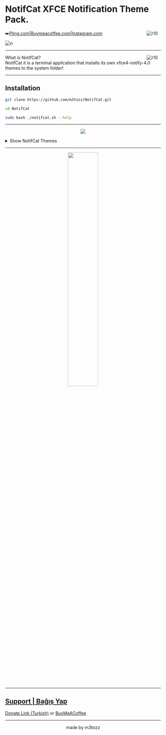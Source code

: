 # NotifCat XFCE Notification Theme Pack.
<img src="https://img.shields.io/badge/Version-1.2.2-black.svg?" alt="r10" hspace="10"  align="right" />⮩<a href="https://www.pling.com/p/2030201/">Pling.com</a>|<a href="https://www.buymeacoffee.com/m3tozz/">Buymeacoffee.com</a>|<a href="https://www.instagram.com/textzuhree/">Instagram.com</a>

![n](https://user-images.githubusercontent.com/79897762/235468495-fda40073-cb0d-4f6c-95bc-b20921edfba0.png)

--------------------------------------------------------------------------

<img src="https://hits.sh/github.com/m3tozz/NotifCat.svg?color=007ec6" alt="r10" hspace="10"  align="right" /> What is NotifCat? <br>
NotifCat it is a terminal application that installs its own xfce4-notify-4.0 themes to the system folder!

--------------------------------------------------------------------------

Installation
--
```bash
git clone https://github.com/m3tozz/NotifCat.git 
```
```bash
cd NotifCat 
```
```bash
sudo bash ./notifcat.sh --help
```

--------------------------------------------------------------------------
  
<p align="center"><img src="https://user-images.githubusercontent.com/79897762/235471983-c7ad69a0-576a-471e-95e7-034ac9336824.png">
<details>
<summary> Show NotifCat Themes </summary>
  Starless
  <p align="center"><img src="https://github.com/user-attachments/assets/7f10faaf-dafb-4177-ad5c-db5b3840d5e6"><br>
IceMeto
  <p align="center"><img src="https://github.com/user-attachments/assets/0fbff538-e295-48d0-9933-be4f1b6762e4"><br>
HotVibet
  <p align="center"><img src="https://github.com/user-attachments/assets/840dd7b2-11c9-4186-bf61-34d8f2a9c917"><br>
MatrixZ
  <p align="center"><img src="https://github.com/user-attachments/assets/a3c6e4f1-2716-424a-9445-9d9e91ca46a0"><br>
Softie
    <p align="center"><img src="https://github.com/user-attachments/assets/97dad0ad-0a46-4a5e-ba59-ae83762f13a8"><br>
Metores
      <p align="center"><img src="https://github.com/user-attachments/assets/22e593f1-7d48-4da1-882a-5f223a3f2f25"><br>
Smoke
      <p align="center"><img src="https://github.com/user-attachments/assets/0040f059-91db-489f-93af-41fd98b4cbd7"><br>
Sivetines
        <p align="center"><img src="https://github.com/user-attachments/assets/c5f0c2ea-7b7d-492d-9751-2300bc9601311"><br>
Silvetin
          <p align="center"><img src="https://github.com/user-attachments/assets/bd0758ee-a773-4088-a0be-89531d8fcded"><br>
Rocksur
            <p align="center"><img src="https://github.com/user-attachments/assets/d9bf892d-c7bb-4e57-9f39-3741fe46ba15"><br>
Purpless
  <p align="center"><img src="https://github.com/user-attachments/assets/524c8552-7532-4791-ba31-eacd6066464a"><br>
PinkMtz
    <p align="center"><img src="https://github.com/user-attachments/assets/8e853daf-1e7f-42e5-ab46-5571c2112f43"><br>
Notifas
      <p align="center"><img src="https://github.com/user-attachments/assets/73ad560b-2c1c-4069-9f8e-07b0b244d243"><br>
Linerine
        <p align="center"><img src="https://github.com/user-attachments/assets/16f90af7-256a-485c-8e55-6f1dae42ff38"><br>
LineRed
          <p align="center"><img src="https://github.com/user-attachments/assets/e4a95eb7-5798-43cf-b231-67968138c76c"><br>
LinePink
            <p align="center"><img src="https://github.com/user-attachments/assets/ef2b49aa-567e-4bef-97ac-8661ac2fe3ab"><br>
LineGreen
              <p align="center"><img src="https://github.com/user-attachments/assets/6b6b295e-67c8-4828-830f-2e20030e73a7"><br>
LineGold
                <p align="center"><img src="https://github.com/user-attachments/assets/c8c34356-8092-4873-b639-c5bfffe294f9"><br>
LineBlue
                  <p align="center"><img src="https://github.com/user-attachments/assets/904ec0cb-aeb3-49c8-8317-058c32e5726a"><br>
GreenLand
                    <p align="center"><img src="https://github.com/user-attachments/assets/aaaa927e-4d5f-415a-9da2-170d45b37224"><br>
Galaxye
                      <p align="center"><img src="https://github.com/user-attachments/assets/5d85c0e6-d739-49a2-8e6c-c564a7a4a20b"><br>
ForceRed
                        <p align="center"><img src="https://github.com/user-attachments/assets/029f3ed1-2de4-4058-be21-a1dd05989773"><br>
ForcePink
                          <p align="center"><img src="https://github.com/user-attachments/assets/d36e94a3-6f4a-4176-8da0-0892ac2be433"><br>
FireMeto
                            <p align="center"><img src="https://github.com/user-attachments/assets/862181cf-1522-4646-b668-53249c27f6e6"><br>
FakeBlack
                              <p align="center"><img src="https://github.com/user-attachments/assets/465a108f-014b-45ba-b433-e69dab7d4d31"><br>
Dptzz
                                <p align="center"><img src="https://github.com/user-attachments/assets/f1ef4d54-dc33-4873-a746-a6964594b9fc"><br>
Boardex
                                  <p align="center"><img src="https://github.com/user-attachments/assets/9696074d-3b39-4db4-a514-206b048a345b"><br>
Bluex
                                    <p align="center"><img src="https://github.com/user-attachments/assets/daf16d6f-5959-41e5-853c-7334a011c1f6"><br>
BlueWhtes
                                      <p align="center"><img src="https://github.com/user-attachments/assets/dabbf08a-7717-47b9-b350-57fc7cc4f638"><br>
Aleyn
                                        <p align="center"><img src="https://github.com/user-attachments/assets/2d846b63-b7ec-4119-ae11-11c41cdaa9ea"><br>
</details>

--------------------------------------------------------------------------
 
<p align="center"><a href="https://www.pling.com/p/2030201/" target="_blank"><img src="https://store.kde.org/images/system/ocsstore-download-button.png" width="44%">
 
--------------------------------------------------------------------------
  
Support | Bağış Yap
 --
 <p align="left"><a href="https://kreosus.com/m3tozzch4rm">Donate Link (Turkish)</a> or <align="right"><a href="https://www.buymeacoffee.com/m3tozz">BuyMeACoffee</a>.
 
--------------------------------------------------------------------------
<p align="center">made by m3tozz
